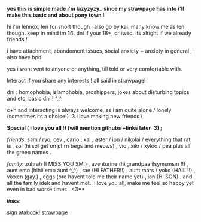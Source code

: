  **yes this is simple made i'm lazyzyzy.. 
since my strawpage has info i'll make this basic and about pony town !**

hi i'm lennox, len for short though i also go by kai, many know me as len though.
keep in mind im **14**. dni if your 18+, or iwec. its alright if we already friends *!*

i have attachment, abandoment issues, social anxiety + anxiety in general , i also have bpd!

yes i wont vent to anyone or anything, till told or very comfortable with.

Interact if you share any interests ! all said in strawpage! 

dni : homophobia, islamphobia, proshippers, jokes about disturbing topics and etc, basic dni ! ^_^

c+h and interacting is always welcome, as i am quite alone / lonely (sometimes its a choice!) :3 
i love making new friends *!*

**Special  ( i love you all !) (will mention githubs +links later :3) ;**

*friends*: sam / ryo, cev , cario , kal ,  aster / ion / nikolai / everything that rat is , sol (hi sol get on pt rn begs and meows) , vic , xilo / xyloo / pea plus all the green names . 


*family*: zuhrah (I MISS YOU SM.) , aventurine (hi grandpaa ilsymsmsm !!) , aunt emo (hihii emo aunt ^_^) , rae (HI FATHER!!) , aunt mars / yoko (HAIII !!) , vixxen (gay.) , eggs (bro havent told me their name yet) , ian (HI SON) . and all the family idek and havent met.. 
i love you all, make me feel so happy yet even in bad worse times . <3**


***links***:

 [sign atabook!](https://callmeyourangel.atabook.org/)
[strawpage](https://lens18tripp.straw.page/)

